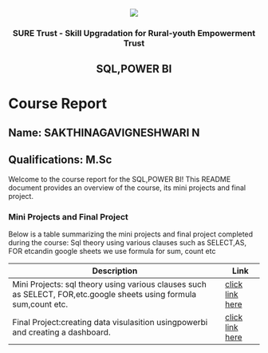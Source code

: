 <!-- PROJECT LOGO -->
<br />

<div align="center">
   <img src='https://user-images.githubusercontent.com/73131499/166115643-d3187f47-d38f-41b2-ae42-5ecbbc60de14.png' />


<h3 align="center">SURE Trust - Skill Upgradation for Rural-youth Empowerment Trust</h3>
  <h2>SQL,POWER BI</h2>
</div>

# Course Report

## Name: SAKTHINAGAVIGNESHWARI N

## Qualifications: M.Sc

Welcome to the course report for the  SQL,POWER BI! This README document provides an overview of the course, its mini projects and final project.

### Mini Projects and Final Project

Below is a table summarizing the mini projects and final project completed during the course: Sql theory using various clauses such as SELECT,AS, FOR etcandin google sheets we use formula for sum, count etc

| Description                               | Link                                    |
|-------------------------------------------|-----------------------------------------|
| Mini Projects: sql theory using various clauses such as SELECT, FOR,etc.google sheets using formula sum,count etc.  |[click link here](https://github.com/sure-trust/G12_SQL-PowerBI/tree/main/Mini%20Projects/Sakthi.)                         |
| Final Project:creating  data visulasition usingpowerbi and creating a dashboard. |[click link here](https://github.com/sure-trust/G12_SQL-PowerBI/tree/main/Final%20Capstone%20Project)                         
